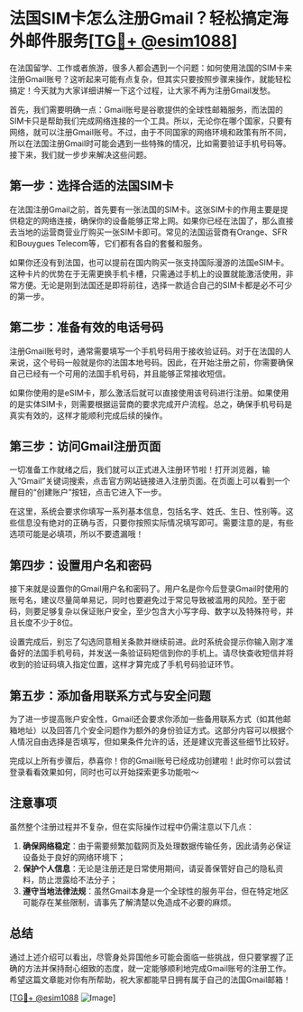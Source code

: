 # 法国SIM卡怎么注册Gmail？轻松搞定海外邮件服务[[TG💪+ @esim1088](https://t.me/s/esim1088)]

在法国留学、工作或者旅游，很多人都会遇到一个问题：如何使用法国的SIM卡来注册Gmail账号？这听起来可能有点复杂，但其实只要按照步骤来操作，就能轻松搞定！今天就为大家详细讲解一下这个过程，让大家不再为注册Gmail发愁。

首先，我们需要明确一点：Gmail账号是谷歌提供的全球性邮箱服务，而法国的SIM卡只是帮助我们完成网络连接的一个工具。所以，无论你在哪个国家，只要有网络，就可以注册Gmail账号。不过，由于不同国家的网络环境和政策有所不同，所以在法国注册Gmail时可能会遇到一些特殊的情况，比如需要验证手机号码等。接下来，我们就一步步来解决这些问题。

## 第一步：选择合适的法国SIM卡

在法国注册Gmail之前，首先要有一张法国的SIM卡。这张SIM卡的作用主要是提供稳定的网络连接，确保你的设备能够正常上网。如果你已经在法国了，那么直接去当地的运营商营业厅购买一张SIM卡即可。常见的法国运营商有Orange、SFR和Bouygues Telecom等，它们都有各自的套餐和服务。

如果你还没有到法国，也可以提前在国内购买一张支持国际漫游的法国eSIM卡。这种卡片的优势在于无需更换手机卡槽，只需通过手机上的设置就能激活使用，非常方便。无论是刚到法国还是即将前往，选择一款适合自己的SIM卡都是必不可少的第一步。

## 第二步：准备有效的电话号码

注册Gmail账号时，通常需要填写一个手机号码用于接收验证码。对于在法国的人来说，这个号码一般就是你的法国本地号码。因此，在开始注册之前，你需要确保自己已经有一个可用的法国手机号码，并且能够正常接收短信。

如果你使用的是eSIM卡，那么激活后就可以直接使用该号码进行注册。如果使用的是实体SIM卡，则需要根据运营商的要求完成开户流程。总之，确保手机号码是真实有效的，这样才能顺利完成后续的操作。

## 第三步：访问Gmail注册页面

一切准备工作就绪之后，我们就可以正式进入注册环节啦！打开浏览器，输入“Gmail”关键词搜索，点击官方网站链接进入注册页面。在页面上可以看到一个醒目的“创建账户”按钮，点击它进入下一步。

在这里，系统会要求你填写一系列基本信息，包括名字、姓氏、生日、性别等。这些信息没有绝对的正确与否，只要你按照实际情况填写即可。需要注意的是，有些选项可能是必填项，所以不要遗漏哦！

## 第四步：设置用户名和密码

接下来就是设置你的Gmail用户名和密码了。用户名是你今后登录Gmail时使用的账号名，建议尽量简单易记，同时也要避免过于常见导致被滥用的风险。至于密码，则要足够复杂以保证账户安全，至少包含大小写字母、数字以及特殊符号，并且长度不少于8位。

设置完成后，别忘了勾选同意相关条款并继续前进。此时系统会提示你输入刚才准备好的法国手机号码，并发送一条验证码短信到你的手机上。请尽快查收短信并将收到的验证码填入指定位置，这样才算完成了手机号码验证环节。

## 第五步：添加备用联系方式与安全问题

为了进一步提高账户安全性，Gmail还会要求你添加一些备用联系方式（如其他邮箱地址）以及回答几个安全问题作为额外的身份验证方式。这部分内容可以根据个人情况自由选择是否填写，但如果条件允许的话，还是建议完善这些细节比较好。

完成以上所有步骤后，恭喜你！你的Gmail账号已经成功创建啦！此时你可以尝试登录看看效果如何，同时也可以开始探索更多功能啦～

## 注意事项

虽然整个注册过程并不复杂，但在实际操作过程中仍需注意以下几点：

1. **确保网络稳定**：由于需要频繁加载网页及处理数据传输任务，因此请务必保证设备处于良好的网络环境下；
2. **保护个人信息**：无论是注册还是日常使用期间，请妥善保管好自己的隐私资料，防止泄露给不法分子；
3. **遵守当地法律法规**：虽然Gmail本身是一个全球性的服务平台，但在特定地区可能存在某些限制，请事先了解清楚以免造成不必要的麻烦。

## 总结

通过上述介绍可以看出，尽管身处异国他乡可能会面临一些挑战，但只要掌握了正确的方法并保持耐心细致的态度，就一定能够顺利地完成Gmail账号的注册工作。希望这篇文章能对你有所帮助，祝大家都能早日拥有属于自己的法国Gmail邮箱！

[[TG💪+ @esim1088](https://t.me/s/esim1088) ![Image](https://i.postimg.cc/4NQfJmqS/Snipaste-2025-05-13-00-14-12.png)]